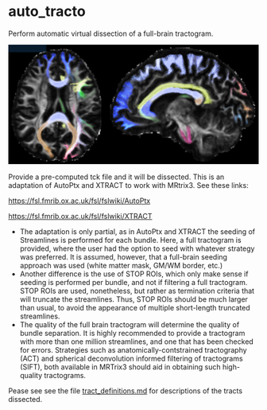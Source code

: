 # auto_tracto

Perform automatic virtual dissection of a full-brain tractogram.

![Easily dissect the major white matter pathways!](Readme_cover.png)



Provide a pre-computed tck file and it will be dissected.
This is an adaptation of AutoPtx and XTRACT to work with MRtrix3. See these links:

https://fsl.fmrib.ox.ac.uk/fsl/fslwiki/AutoPtx

https://fsl.fmrib.ox.ac.uk/fsl/fslwiki/XTRACT


- The adaptation is only partial, as in AutoPtx and XTRACT the seeding of Streamlines   is performed for each bundle. Here, a full tractogram is provided, where the user   had the option to seed with whatever strategy was preferred. It is assumed, however,   that a full-brain seeding approach was used (white matter mask, GM/WM border, etc.)
- Another difference is the use of STOP ROIs, which only make sense if seeding   is performed per bundle, and not if filtering a full tractogram.   STOP ROIs are used, nonetheless, but rather as termination criteria that will truncate   the streamlines. Thus, STOP ROIs should be much larger than usual, to avoid   the appearance of multiple short-length truncated streamlines.
- The quality of the full brain tractogram will determine the quality of bundle separation.   It is highly recommended to provide a tractogram with more than one million streamlines,   and one that has been checked for errors. Strategies such as anatomically-contstrained   tractography (ACT) and spherical deconvolution informed filtering of tractograms (SIFT),   both available in MRTrix3 should aid in obtaining such high-quality tractograms.

Pease see see the file [tract_definitions.md](tract_definitions.md) for descriptions of the tracts dissected.
